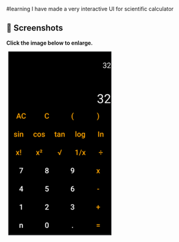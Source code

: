 #learning
I have made a very interactive UI for scientific calculator

 ## 📸 Screenshots

 **Click the image below to enlarge.**
 <div>
 <img src="/Screenshots/Calculator.PNG" height="480" width="270" hspace="5">
 </div>

